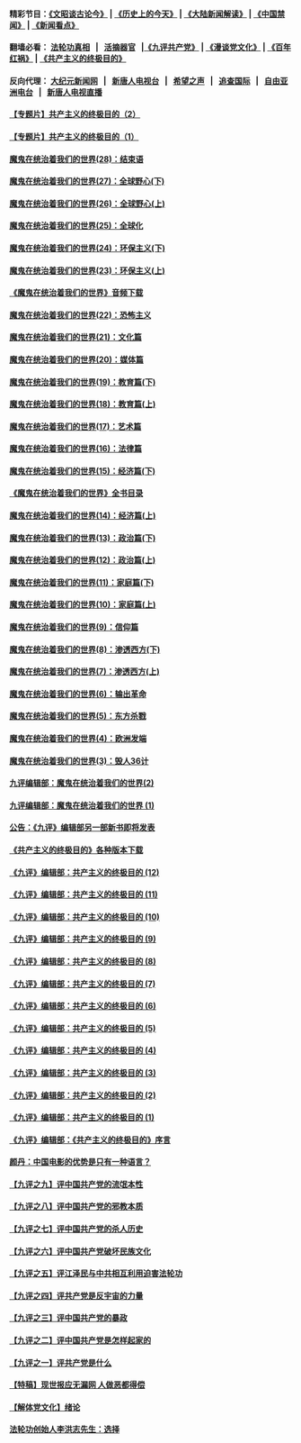 #### 精彩节目：[《文昭谈古论今》](http://155.138.205.71/wenzhao) | [《历史上的今天》](http://155.138.205.71/today-in-history) | [《大陆新闻解读》](http://155.138.205.71/ntdtv-comedy) | [《中国禁闻》](http://155.138.205.71/ntdtv-news) | [《新闻看点》](http://155.138.205.71/news-insight) 

 #### 翻墙必看： [法轮功真相](http://155.138.205.71:10000/videos/truth.html) &nbsp;&nbsp;|&nbsp;&nbsp; [活摘器官](http://155.138.205.71:10000/videos/res/Organs/) &nbsp;&nbsp;|[《九评共产党》](http://155.138.205.71:10000/videos/jiuping) | [《漫谈党文化》](http://155.138.205.71:10000/videos/mtdwh) | [《百年红祸》](http://155.138.205.71:10000/videos/bnhh) | [《共产主义的终极目的》](http://155.138.205.71:10000/videos/res/zjmd) 

 #### 反向代理： [大纪元新闻网](http://155.138.205.71:10080/) &nbsp;&nbsp;|&nbsp;&nbsp; [新唐人电视台](http://155.138.205.71:8000/) &nbsp;&nbsp;|&nbsp;&nbsp; [希望之声](http://155.138.205.71:8200/) &nbsp;&nbsp;|&nbsp;&nbsp; [追查国际](http://155.138.205.71:10010/) &nbsp;&nbsp;|&nbsp;&nbsp; [自由亚洲电台](http://155.138.205.71:9800/) &nbsp;&nbsp;|&nbsp;&nbsp; [新唐人电视直播](http://155.138.205.71/) 

#### [【专题片】共产主义的终极目的（2）](../pages/nsc422/n11061941.md?t=02270936) 

#### [【专题片】共产主义的终极目的（1）](../pages/nsc422/n11047728.md?t=02270936) 

#### [魔鬼在统治着我们的世界(28)：结束语](../pages/nsc422/n10936246.md?t=02270936) 

#### [魔鬼在统治着我们的世界(27)：全球野心(下)](../pages/nsc422/n10928319.md?t=02270936) 

#### [魔鬼在统治着我们的世界(26)：全球野心(上)](../pages/nsc422/n10900318.md?t=02270936) 

#### [魔鬼在统治着我们的世界(25)：全球化](../pages/nsc422/n10788205.md?t=02270936) 

#### [魔鬼在统治着我们的世界(24)：环保主义(下)](../pages/nsc422/n10695307.md?t=02270936) 

#### [魔鬼在统治着我们的世界(23)：环保主义(上)](../pages/nsc422/n10688613.md?t=02270936) 

#### [《魔鬼在统治着我们的世界》音频下载](../pages/nsc422/n10635553.md?t=02270936) 

#### [魔鬼在统治着我们的世界(22)：恐怖主义](../pages/nsc422/n10614727.md?t=02270936) 

#### [魔鬼在统治着我们的世界(21)：文化篇](../pages/nsc422/n10597706.md?t=02270936) 

#### [魔鬼在统治着我们的世界(20)：媒体篇](../pages/nsc422/n10586579.md?t=02270936) 

#### [魔鬼在统治着我们的世界(19)：教育篇(下)](../pages/nsc422/n10564808.md?t=02270936) 

#### [魔鬼在统治着我们的世界(18)：教育篇(上)](../pages/nsc422/n10526970.md?t=02270936) 

#### [魔鬼在统治着我们的世界(17)：艺术篇](../pages/nsc422/n10499093.md?t=02270936) 

#### [魔鬼在统治着我们的世界(16)：法律篇](../pages/nsc422/n10485969.md?t=02270936) 

#### [魔鬼在统治着我们的世界(15)：经济篇(下)](../pages/nsc422/n10469975.md?t=02270936) 

#### [《魔鬼在统治着我们的世界》全书目录](../pages/nsc422/n10464261.md?t=02270936) 

#### [魔鬼在统治着我们的世界(14)：经济篇(上)](../pages/nsc422/n10457370.md?t=02270936) 

#### [魔鬼在统治着我们的世界(13)：政治篇(下)](../pages/nsc422/n10448270.md?t=02270936) 

#### [魔鬼在统治着我们的世界(12)：政治篇(上)](../pages/nsc422/n10444576.md?t=02270936) 

#### [魔鬼在统治着我们的世界(11)：家庭篇(下)](../pages/nsc422/n10440961.md?t=02270936) 

#### [魔鬼在统治着我们的世界(10)：家庭篇(上)](../pages/nsc422/n10435448.md?t=02270936) 

#### [魔鬼在统治着我们的世界(9)：信仰篇](../pages/nsc422/n10432159.md?t=02270936) 

#### [魔鬼在统治着我们的世界(8)：渗透西方(下)](../pages/nsc422/n10429603.md?t=02270936) 

#### [魔鬼在统治着我们的世界(7)：渗透西方(上)](../pages/nsc422/n10426013.md?t=02270936) 

#### [魔鬼在统治着我们的世界(6)：输出革命](../pages/nsc422/n10421536.md?t=02270936) 

#### [魔鬼在统治着我们的世界(5)：东方杀戮](../pages/nsc422/n10417707.md?t=02270936) 

#### [魔鬼在统治着我们的世界(4)：欧洲发端](../pages/nsc422/n10414890.md?t=02270936) 

#### [魔鬼在统治着我们的世界(3)：毁人36计](../pages/nsc422/n10411583.md?t=02270936) 

#### [九评编辑部：魔鬼在统治着我们的世界(2)](../pages/nsc422/n10410036.md?t=02270936) 

#### [九评编辑部：魔鬼在统治着我们的世界 (1)](../pages/nsc422/n10406825.md?t=02270936) 

#### [公告：《九评》编辑部另一部新书即将发表](../pages/nsc422/n10405104.md?t=02270936) 

#### [《共产主义的终极目的》各种版本下载](../pages/nsc422/n10022138.md?t=02270936) 

#### [《九评》编辑部：共产主义的终极目的 (12)](../pages/nsc422/n9933272.md?t=02270936) 

#### [《九评》编辑部：共产主义的终极目的 (11)](../pages/nsc422/n9924973.md?t=02270936) 

#### [《九评》编辑部：共产主义的终极目的 (10)](../pages/nsc422/n9920883.md?t=02270936) 

#### [《九评》编辑部：共产主义的终极目的 (9)](../pages/nsc422/n9916363.md?t=02270936) 

#### [《九评》编辑部：共产主义的终极目的 (8)](../pages/nsc422/n9912488.md?t=02270936) 

#### [《九评》编辑部：共产主义的终极目的 (7)](../pages/nsc422/n9901176.md?t=02270936) 

#### [《九评》编辑部：共产主义的终极目的 (6)](../pages/nsc422/n9899359.md?t=02270936) 

#### [《九评》编辑部：共产主义的终极目的 (5)](../pages/nsc422/n9893174.md?t=02270936) 

#### [《九评》编辑部：共产主义的终极目的 (4)](../pages/nsc422/n9891246.md?t=02270936) 

#### [《九评》编辑部：共产主义的终极目的 (3)](../pages/nsc422/n9879879.md?t=02270936) 

#### [《九评》编辑部：共产主义的终极目的 (2)](../pages/nsc422/n9876205.md?t=02270936) 

#### [《九评》编辑部：共产主义的终极目的 (1)](../pages/nsc422/n9865857.md?t=02270936) 

#### [《九评》编辑部：《共产主义的终极目的》序言](../pages/nsc422/n9862666.md?t=02270936) 

#### [颜丹：中国电影的优势是只有一种语言？](../pages/nsc422/n9583062.md?t=02270936) 

#### [【九评之九】评中国共产党的流氓本性](../pages/nsc422/n737542.md?t=02270936) 

#### [【九评之八】评中国共产党的邪教本质](../pages/nsc422/n735942.md?t=02270936) 

#### [【九评之七】评中国共产党的杀人历史](../pages/nsc422/n733806.md?t=02270936) 

#### [【九评之六】评中国共产党破坏民族文化](../pages/nsc422/n731667.md?t=02270936) 

#### [【九评之五】评江泽民与中共相互利用迫害法轮功](../pages/nsc422/n730058.md?t=02270936) 

#### [【九评之四】评共产党是反宇宙的力量](../pages/nsc422/n727814.md?t=02270936) 

#### [【九评之三】评中国共产党的暴政](../pages/nsc422/n725597.md?t=02270936) 

#### [【九评之二】评中国共产党是怎样起家的](../pages/nsc422/n723946.md?t=02270936) 

#### [【九评之一】评共产党是什么](../pages/nsc422/n722529.md?t=02270936) 

#### [【特稿】现世报应无漏网 人做恶都得偿](../pages/nsc422/n4215167.md?t=02270936) 

#### [【解体党文化】绪论](../pages/nsc422/n1449356.md?t=02270936) 

#### [法轮功创始人李洪志先生：选择](../pages/nsc422/n3580738.md?t=02270936) 

